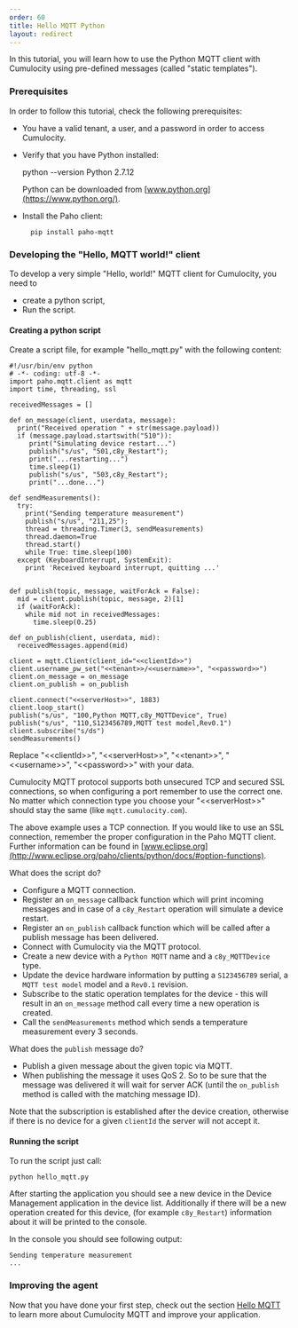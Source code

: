 ```yaml
---
order: 60
title: Hello MQTT Python
layout: redirect
---
```


In this tutorial, you will learn how to use the Python MQTT client with Cumulocity using pre-defined messages (called "static templates").

### Prerequisites

In order to follow this tutorial, check the following prerequisites:

* You have a valid tenant, a user, and a password in order to access Cumulocity.
* Verify that you have Python installed:
  
  	python --version
  	Python 2.7.12

  Python can be downloaded from [www.python.org](https://www.python.org/).

* Install the Paho client:

	  	pip install paho-mqtt
	  	
	  	
### Developing the "Hello, MQTT world!" client

To develop a very simple "Hello, world!" MQTT client for Cumulocity, you need to

* create a python script,
* Run the script.

#### Creating a python script

Create a script file, for example "hello_mqtt.py" with the following content:

   
    #!/usr/bin/env python
    # -*- coding: utf-8 -*-
    import paho.mqtt.client as mqtt
    import time, threading, ssl
    
    receivedMessages = []
    
    def on_message(client, userdata, message):
      print("Received operation " + str(message.payload))
      if (message.payload.startswith("510")):
         print("Simulating device restart...")
         publish("s/us", "501,c8y_Restart");
         print("...restarting...")
         time.sleep(1)
         publish("s/us", "503,c8y_Restart");
         print("...done...")
    
    def sendMeasurements():
      try:
        print("Sending temperature measurement")
        publish("s/us", "211,25");
        thread = threading.Timer(3, sendMeasurements)
        thread.daemon=True
        thread.start()
        while True: time.sleep(100)
      except (KeyboardInterrupt, SystemExit):
        print 'Received keyboard interrupt, quitting ...'
    
    
    def publish(topic, message, waitForAck = False):
      mid = client.publish(topic, message, 2)[1]
      if (waitForAck):
        while mid not in receivedMessages:
          time.sleep(0.25)
    
    def on_publish(client, userdata, mid):
      receivedMessages.append(mid)
    
    client = mqtt.Client(client_id="<<clientId>>")
    client.username_pw_set("<<tenant>>/<<username>>", "<<password>>")
    client.on_message = on_message
    client.on_publish = on_publish
    
    client.connect("<<serverHost>>", 1883)
    client.loop_start()
    publish("s/us", "100,Python MQTT,c8y_MQTTDevice", True)
    publish("s/us", "110,S123456789,MQTT test model,Rev0.1")
    client.subscribe("s/ds")
    sendMeasurements()

    
Replace "&lt;&lt;clientId&gt;&gt;", "&lt;&lt;serverHost&gt;&gt;", "&lt;&lt;tenant&gt;&gt;", "&lt;&lt;username&gt;&gt;", "&lt;&lt;password&gt;&gt;" with your data.

Cumulocity MQTT protocol supports both unsecured TCP and secured SSL connections, so when configuring  a port remember to use the correct one. No matter which connection type you choose your "&lt;&lt;serverHost&gt;&gt;" should stay the same (like ``mqtt.cumulocity.com``).

The above example uses a TCP connection. If you would like to use an SSL connection, remember the proper configuration in the Paho MQTT client. Further information can be found in [www.eclipse.org](http://www.eclipse.org/paho/clients/python/docs/#option-functions).

What does the script do?

-   Configure a MQTT connection.
-   Register an ``on_message`` callback function which will print incoming messages and in case of a ``c8y_Restart`` operation will simulate a device restart.
-   Register an ``on_publish`` callback function which will be called after a publish message has been delivered.
-   Connect with Cumulocity via the MQTT protocol.
-   Create a new device with a ``Python MQTT`` name and a ``c8y_MQTTDevice`` type.
-   Update the device hardware information by putting  a ``S123456789`` serial, a ``MQTT test model`` model and a ``Rev0.1`` revision.
-   Subscribe to the static operation templates for the device - this will result in an ``on_message`` method call every time a new operation is created.
-   Call the ``sendMeasurements`` method which sends a temperature measurement every 3 seconds.

What does the ``publish`` message do?

-   Publish a given message about the given topic via MQTT.
-   When publishing the message it uses QoS 2. So to be sure that the message was delivered it will wait for server ACK (until the ``on_publish`` method is called with the matching message ID).

Note that the subscription is established after the device creation, otherwise if there is no device for a given ``clientId`` the server will not accept it.

#### Running the script

To run the script just call:

    python hello_mqtt.py 

After starting the application you should see a new device in the Device Management application in the device list.
Additionally if there will be a new operation created for this device, (for example ``c8y_Restart``) information about it will be printed to the console.

In the console you should see following output:
 
    Sending temperature measurement
    ...
    
    
### Improving the agent

Now that you have done your first step, check out the section [Hello MQTT](/guides/device-sdk/mqtt#hello-mqtt) to learn more about Cumulocity MQTT and improve your application.